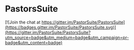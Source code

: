 # PastorsSuite

[![Join the chat at https://gitter.im/PastorSuite/PastorsSuite](https://badges.gitter.im/PastorSuite/PastorsSuite.svg)](https://gitter.im/PastorSuite/PastorsSuite?utm_source=badge&utm_medium=badge&utm_campaign=pr-badge&utm_content=badge)
